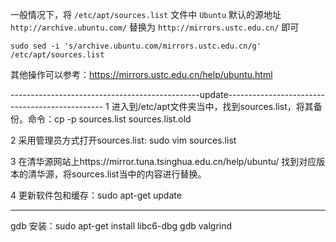 一般情况下，将 `/etc/apt/sources.list` 文件中 `Ubuntu` 默认的源地址 `http://archive.ubuntu.com/` 替换为 `http://mirrors.ustc.edu.cn/` 即可
```
sudo sed -i 's/archive.ubuntu.com/mirrors.ustc.edu.cn/g' /etc/apt/sources.list
```
其他操作可以参考：https://mirrors.ustc.edu.cn/help/ubuntu.html

-----------------------------------------------update-----------------------------------------------
1 进入到/etc/apt文件夹当中，找到sources.list，将其备份。命令：cp -p sources.list sources.list.old

2 采用管理员方式打开sources.list: sudo vim sources.list

3 在清华源网站上https://mirror.tuna.tsinghua.edu.cn/help/ubuntu/ 找到对应版本的清华源，将sources.list当中的内容进行替换。

4 更新软件包和缓存：sudo apt-get update

-------------------------------------------------------------------------------------------------------
gdb 安装：sudo apt-get install libc6-dbg gdb valgrind
